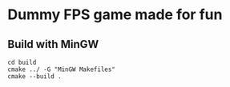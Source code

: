 # Dummy FPS game made for fun

## Build with MinGW
```
cd build
cmake ../ -G "MinGW Makefiles"
cmake --build .
```
